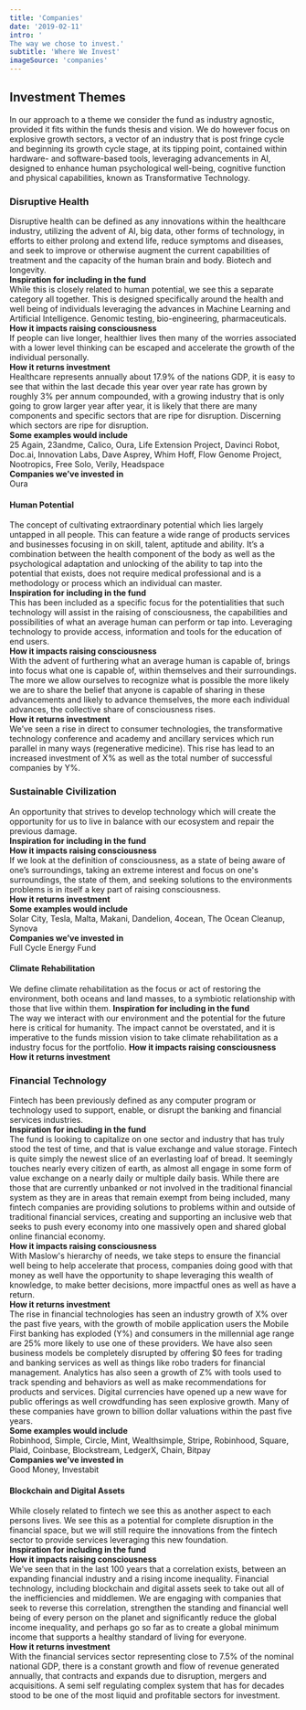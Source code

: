 ```yaml
---
title: 'Companies'
date: '2019-02-11'
intro: '
The way we chose to invest.'
subtitle: 'Where We Invest'
imageSource: 'companies'
---
```


## Investment Themes
In our approach to a theme we consider the fund as industry agnostic, provided it fits within the funds thesis and vision. We do however focus on explosive growth sectors, a vector of an industry that is post fringe cycle and beginning its growth cycle stage, at its tipping point, contained within hardware- and software-based tools, leveraging advancements in AI, designed to enhance human psychological well-being, cognitive function and physical capabilities, known as Transformative Technology.

### Disruptive Health
Disruptive health can be defined as any innovations within the healthcare industry, utilizing the advent of AI, big data, other forms of technology, in efforts to either prolong and extend life, reduce symptoms and diseases, and seek to improve or otherwise augment the current capabilities of treatment and the capacity of the human brain and body. Biotech and longevity.  
**Inspiration for including in the fund**  
While this is closely related to human potential, we see this a separate category all together. This is designed specifically around the health and well being of individuals leveraging the advances in Machine Learning and Artificial Intelligence. Genomic testing, bio-engineering, pharmaceuticals.  
**How it impacts raising consciousness**  
If people can live longer, healthier lives then many of the worries associated with a lower level thinking can be escaped and accelerate the growth of the individual personally.  
**How it returns investment**  
Healthcare represents annually about 17.9% of the nations GDP, it is easy to see that within the last decade this year over year rate has grown by roughly 3% per annum compounded, with a growing industry that is only going to grow larger year after year, it is likely that there are many components and specific sectors that are ripe for disruption.  Discerning which sectors are ripe for disruption.  
**Some examples would include**  
25 Again, 23andme, Calico, Oura, Life Extension Project, Davinci Robot, Doc.ai, Innovation Labs, Dave Asprey, Whim Hoff, Flow Genome Project, Nootropics, Free Solo, Verily, Headspace  
**Companies we’ve invested in**  
Oura

#### Human Potential
The concept of cultivating extraordinary potential which lies largely untapped in all people. This can feature a wide range of products services and businesses focusing in on skill, talent, aptitude and ability. It’s a combination between the health component of the body as well as the psychological adaptation and unlocking of the ability to tap into the potential that exists, does not require medical professional and is a methodology or process which an individual can master.  
**Inspiration for including in the fund**  
This has been included as a specific focus for the potentialities that such technology will assist in the raising of consciousness, the capabilities and possibilities of what an average human can perform or tap into. Leveraging technology to provide access, information and tools for the education of end users.  
**How it impacts raising consciousness**  
With the advent of furthering what an average human is capable of, brings into focus what one is capable of, within themselves and their surroundings.  The more we allow ourselves to recognize what is possible the more likely we are to share the belief that anyone is capable of sharing in these advancements and likely to advance themselves, the more each individual advances, the collective share of consciousness rises.  
**How it returns investment**  
We’ve seen a rise in direct to consumer technologies, the transformative technology conference and academy and ancillary services which run parallel in many ways (regenerative medicine). This rise has lead to an increased investment of X% as well as the total number of successful companies by Y%.

### Sustainable Civilization
An opportunity that strives to develop technology which will create the opportunity for us to live in balance with our ecosystem and repair the previous damage.  
**Inspiration for including in the fund**  
**How it impacts raising consciousness**  
If we look at the definition of consciousness, as a state of being aware of one’s surroundings, taking an extreme interest and focus on one's surroundings, the state of them, and seeking solutions to the environments problems is in itself a key part of raising consciousness.  
**How it returns investment**  
**Some examples would include**  
Solar City, Tesla, Malta, Makani, Dandelion, 4ocean, The Ocean Cleanup, Synova  
**Companies we’ve invested in**  
Full Cycle Energy Fund

#### Climate Rehabilitation
We define climate rehabilitation as the focus or act of restoring the environment, both oceans and land masses, to a symbiotic relationship with those that live within them. 
**Inspiration for including in the fund**  
The way we interact with our environment and the potential for the future here is critical for humanity.  The impact cannot be overstated, and it is imperative to the funds mission vision to take climate rehabilitation as a industry focus for the portfolio. 
**How it impacts raising consciousness**  
**How it returns investment**  

### Financial Technology
Fintech has been previously defined as any computer program or technology used to support, enable, or disrupt the banking and financial services industries.  
**Inspiration for including in the fund**  
The fund is looking to capitalize on one sector and industry that has truly stood the test of time, and that is value exchange and value storage.  Fintech is quite simply the newest slice of an everlasting loaf of bread.  It seemingly touches nearly every citizen of earth, as almost all engage in some form of value exchange on a nearly daily or multiple daily basis.  While there are those that are currently unbanked or not involved in the traditional financial system as they are in areas that remain exempt from being included, many fintech companies are providing solutions to problems within and outside of traditional financial services, creating and supporting an inclusive web that seeks to push every economy into one massively open and shared global online financial economy.  
**How it impacts raising consciousness**  
With Maslow's hierarchy of needs, we take steps to ensure the financial well being to help accelerate that process, companies doing good with that money as well have the opportunity to shape leveraging this wealth of knowledge, to make better decisions, more impactful ones as well as have a return.  
**How it returns investment**  
The rise in financial technologies has seen an industry growth of X% over the past five years, with the growth of mobile application users the Mobile First banking has exploded (Y%) and consumers in the millennial age range are 25% more likely to use one of these providers. We have also seen business models be completely disrupted by offering $0 fees for trading and banking services as well as things like robo traders for financial management. Analytics has also seen a growth of Z% with tools used to track spending and behaviors as well as make recommendations for products and services. Digital currencies have opened up a new wave for public offerings as well crowdfunding has seen explosive growth. Many of these companies have grown to billion dollar valuations within the past five years.  
**Some examples would include**  
Robinhood, Simple, Circle, Mint, Wealthsimple, Stripe, Robinhood, Square, Plaid, Coinbase, Blockstream, LedgerX, Chain, Bitpay  
**Companies we’ve invested in**  
Good Money, Investabit

#### Blockchain and Digital Assets
While closely related to fintech we see this as another aspect to each persons lives. We see this as a potential for complete disruption in the financial space, but we will still require the innovations from the fintech sector to provide services leveraging this new foundation.  
**Inspiration for including in the fund**  
**How it impacts raising consciousness**  
We’ve seen that in the last 100 years that a correlation exists, between an expanding financial industry and a rising income inequality.  Financial technology, including blockchain and digital assets seek to take out all of the inefficiencies and middlemen.  We are engaging with companies that seek to reverse this correlation, strengthen the standing and financial well being of every person on the planet and significantly reduce the global income inequality, and perhaps go so far as to create a global minimum income that supports a healthy standard of living for everyone.  
**How it returns investment**  
With the financial services sector representing close to 7.5% of the nominal national GDP, there is a constant growth and flow of revenue generated annually, that contracts and expands due to disruption, mergers and acquisitions.  A semi self regulating complex system that has for decades stood to be one of the most liquid and profitable sectors for investment.
